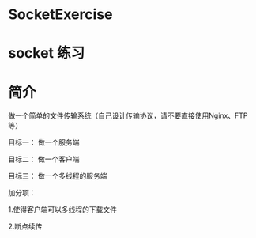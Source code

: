 # SocketExercise

# socket 练习

# 简介

做一个简单的文件传输系统（自己设计传输协议，请不要直接使用Nginx、FTP等）

目标一：
做一个服务端

目标二：
做一个客户端

目标三：
做一个多线程的服务端

加分项：

1.使得客户端可以多线程的下载文件

2.断点续传
